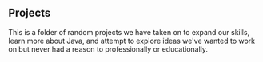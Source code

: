 ## Projects   

This is a folder of random projects we have taken on to expand our skills, learn more about Java, and attempt to explore ideas we've wanted to work on but never had a reason to professionally or educationally.
